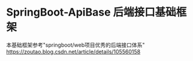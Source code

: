 # SpringBoot-ApiBase 后端接口基础框架
本基础框架参考"springboot/web项目优秀的后端接口体系"
https://zoutao.blog.csdn.net/article/details/105560158

